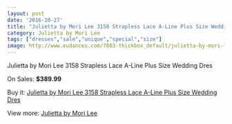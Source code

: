 ```yaml
---
layout: post
date: '2016-10-27'
title: "Julietta by Mori Lee 3158 Strapless Lace A-Line Plus Size Wedding Dres"
category: Julietta by Mori Lee
tags: ["dresses","sale","unique","special","size"]
image: http://www.eudances.com/7883-thickbox_default/julietta-by-mori-lee-3158-strapless-lace-a-line-plus-size-wedding-dres.jpg
---
```

Julietta by Mori Lee 3158 Strapless Lace A-Line Plus Size Wedding Dres

On Sales: **$389.99**
<a href="https://www.eudances.com/en/julietta-by-mori-lee/2772-julietta-by-mori-lee-3158-strapless-lace-a-line-plus-size-wedding-dres.html"><amp-img layout="responsive" width="600" height="600" src="//www.eudances.com/7883-thickbox_default/julietta-by-mori-lee-3158-strapless-lace-a-line-plus-size-wedding-dres.jpg" alt="Julietta by Mori Lee 3158 Strapless Lace A-Line Plus Size Wedding Dres 0" /></a>
<a href="https://www.eudances.com/en/julietta-by-mori-lee/2772-julietta-by-mori-lee-3158-strapless-lace-a-line-plus-size-wedding-dres.html"><amp-img layout="responsive" width="600" height="600" src="//www.eudances.com/7884-thickbox_default/julietta-by-mori-lee-3158-strapless-lace-a-line-plus-size-wedding-dres.jpg" alt="Julietta by Mori Lee 3158 Strapless Lace A-Line Plus Size Wedding Dres 1" /></a>
<a href="https://www.eudances.com/en/julietta-by-mori-lee/2772-julietta-by-mori-lee-3158-strapless-lace-a-line-plus-size-wedding-dres.html"><amp-img layout="responsive" width="600" height="600" src="//www.eudances.com/7885-thickbox_default/julietta-by-mori-lee-3158-strapless-lace-a-line-plus-size-wedding-dres.jpg" alt="Julietta by Mori Lee 3158 Strapless Lace A-Line Plus Size Wedding Dres 2" /></a>
<a href="https://www.eudances.com/en/julietta-by-mori-lee/2772-julietta-by-mori-lee-3158-strapless-lace-a-line-plus-size-wedding-dres.html"><amp-img layout="responsive" width="600" height="600" src="//www.eudances.com/7886-thickbox_default/julietta-by-mori-lee-3158-strapless-lace-a-line-plus-size-wedding-dres.jpg" alt="Julietta by Mori Lee 3158 Strapless Lace A-Line Plus Size Wedding Dres 3" /></a>
<a href="https://www.eudances.com/en/julietta-by-mori-lee/2772-julietta-by-mori-lee-3158-strapless-lace-a-line-plus-size-wedding-dres.html"><amp-img layout="responsive" width="600" height="600" src="//www.eudances.com/7887-thickbox_default/julietta-by-mori-lee-3158-strapless-lace-a-line-plus-size-wedding-dres.jpg" alt="Julietta by Mori Lee 3158 Strapless Lace A-Line Plus Size Wedding Dres 4" /></a>

Buy it: [Julietta by Mori Lee 3158 Strapless Lace A-Line Plus Size Wedding Dres](https://www.eudances.com/en/julietta-by-mori-lee/2772-julietta-by-mori-lee-3158-strapless-lace-a-line-plus-size-wedding-dres.html "Julietta by Mori Lee 3158 Strapless Lace A-Line Plus Size Wedding Dres")

View more: [Julietta by Mori Lee](https://www.eudances.com/en/43-julietta-by-mori-lee "Julietta by Mori Lee")